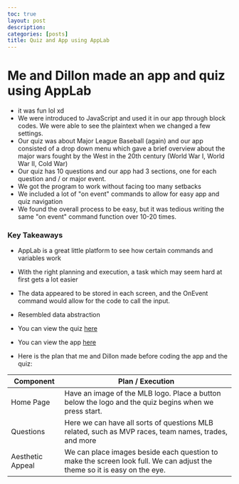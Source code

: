 ```yaml
---
toc: true
layout: post
description:
categories: [posts]
title: Quiz and App using AppLab
---
```

# Me and Dillon made an app and quiz using AppLab
- it was fun lol xd
- We were introduced to JavaScript and used it in our app through block codes. We were able to see the plaintext when we changed a few settings.
- Our quiz was about Major League Baseball (again) and our app consisted of a drop down menu which gave a brief overview about the major wars fought by the West in the 20th century (World War I, World War II, Cold War)
- Our quiz has 10 questions and our app had 3 sections, one for each question and / or major event.
- We got the program to work without facing too many setbacks
- We included a lot of "on event" commands to allow for easy app and quiz navigation
- We found the overall process to be easy, but it was tedious writing the same "on event" command function over 10-20 times.

### Key Takeaways
- AppLab is a great little platform to see how certain commands and variables work
- With the right planning and execution, a task which may seem hard at first gets a lot easier
- The data appeared to be stored in each screen, and the OnEvent command would allow for the code to call the input. 
- Resembled data abstraction

- You can view the quiz [here](https://studio.code.org/projects/applab/J-lBx4h4v1k3OqyW71ciH1YEPZZQtRH2tGEAmyO9CI8/edit)
- You can view the app [here](https://studio.code.org/projects/applab/wzrgWNAQJlODZaqGA30EkKgbkzkFHkBL3OxUF4DxlHo/edit)

- Here is the plan that me and Dillon made before coding the app and the quiz:

| Component | Plan / Execution |
|---- | ------------|
| Home Page | Have an image of the MLB logo. Place a button below the logo and the quiz begins when we press start. |
| Questions | Here we can have all sorts of questions MLB related, such as MVP races, team names, trades, and more |
| Aesthetic Appeal | We can place images beside each question to make the screen look full. We can adjust the theme so it is easy on the eye. |